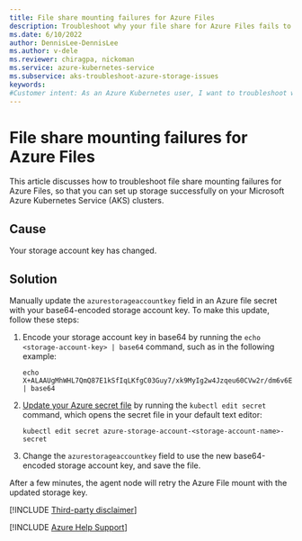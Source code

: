 ```yaml
---
title: File share mounting failures for Azure Files
description: Troubleshoot why your file share for Azure Files fails to mount as storage on your Azure Kubernetes Service (AKS) clusters.
ms.date: 6/10/2022
author: DennisLee-DennisLee
ms.author: v-dele
ms.reviewer: chiragpa, nickoman
ms.service: azure-kubernetes-service
ms.subservice: aks-troubleshoot-azure-storage-issues
keywords:
#Customer intent: As an Azure Kubernetes user, I want to troubleshoot why my file share fails to mount so that I can successfully use Azure Files for storage on my Azure Kubernetes Service (AKS) clusters.
---
```

# File share mounting failures for Azure Files

This article discusses how to troubleshoot file share mounting failures for Azure Files, so that you can set up storage successfully on your Microsoft Azure Kubernetes Service (AKS) clusters.

## Cause

Your storage account key has changed.

## Solution

Manually update the `azurestorageaccountkey` field in an Azure file secret with your base64-encoded storage account key. To make this update, follow these steps:

1. Encode your storage account key in base64 by running the `echo <storage-account-key> | base64` command, such as in the following example:

    ```console
    echo X+ALAAUgMhWHL7QmQ87E1kSfIqLKfgC03Guy7/xk9MyIg2w4Jzqeu60CVw2r/dm6v6E0DWHTnJUEJGVQAoPaBc== | base64
    ```

1. [Update your Azure secret file](https://kubernetes.io/docs/concepts/configuration/secret/#editing-a-secret) by running the `kubectl edit secret` command, which opens the secret file in your default text editor:

    ```console
    kubectl edit secret azure-storage-account-<storage-account-name>-secret
    ```

1. Change the `azurestorageaccountkey` field to use the new base64-encoded storage account key, and save the file.

After a few minutes, the agent node will retry the Azure File mount with the updated storage key.

[!INCLUDE [Third-party disclaimer](../../includes/third-party-disclaimer.md)]

[!INCLUDE [Azure Help Support](../../includes/azure-help-support.md)]

